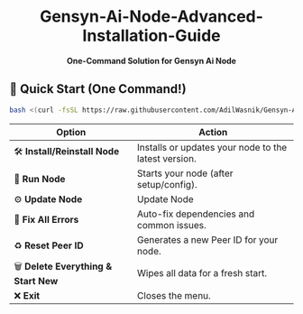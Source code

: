 <div align="center">

# Gensyn-Ai-Node-Advanced-Installation-Guide

**One-Command Solution for Gensyn Ai Node**

</div>

## 🚀 Quick Start (One Command!)

```bash
bash <(curl -fsSL https://raw.githubusercontent.com/AdilWasnik/Gensyn-Ai-Node-Advanced-Installation-Guide/main/menu.sh)
```

| Option | Action |
|--------|--------|
| 🛠 **Install/Reinstall Node** | Installs or updates your node to the latest version. |
| 🚀 **Run Node** | Starts your node (after setup/config). |
| ⚙️ **Update Node** | Update Node |
| 🔧 **Fix All Errors** | Auto-fix dependencies and common issues. |
| ♻️ **Reset Peer ID** | Generates a new Peer ID for your node. |
| 🗑️ **Delete Everything & Start New** | Wipes all data for a fresh start. |
| ❌ **Exit** | Closes the menu. |
